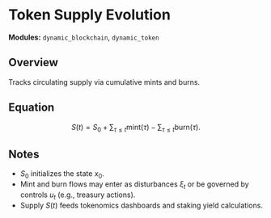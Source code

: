 # Token Supply Evolution

**Modules:** `dynamic_blockchain`, `dynamic_token`

## Overview

Tracks circulating supply via cumulative mints and burns.

## Equation

$$S(t) = S_0 + \sum_{\tau \le t} \text{mint}(\tau) - \sum_{\tau \le t} \text{burn}(\tau).$$

## Notes

- $S_0$ initializes the state $x_0$.
- Mint and burn flows may enter as disturbances $\xi_t$ or be governed by controls $u_t$ (e.g., treasury actions).
- Supply $S(t)$ feeds tokenomics dashboards and staking yield calculations.
